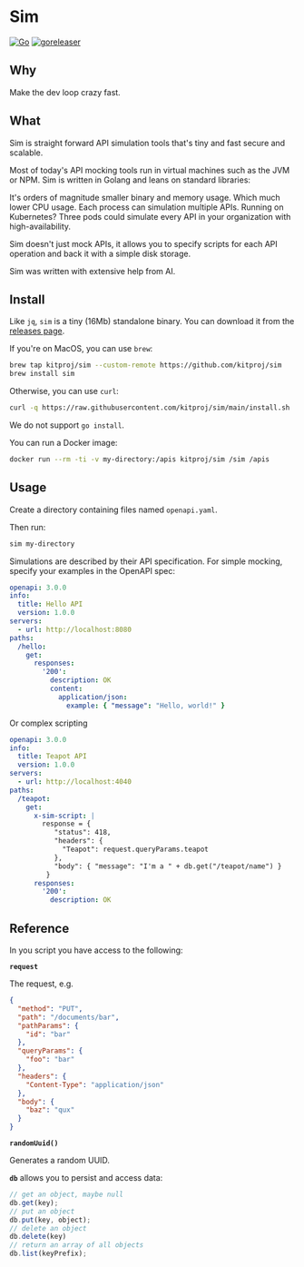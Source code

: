 # Sim

[![Go](https://github.com/kitproj/sim/actions/workflows/go.yml/badge.svg)](https://github.com/kitproj/sim/actions/workflows/go.yml)
[![goreleaser](https://github.com/kitproj/sim/actions/workflows/goreleaser.yml/badge.svg)](https://github.com/kitproj/sim/actions/workflows/goreleaser.yml)

## Why

Make the dev loop crazy fast.

## What

Sim is straight forward API simulation tools that's tiny and fast secure and scalable.

Most of today's API mocking tools run in virtual machines such as the JVM or NPM. Sim is written in Golang and leans on
standard libraries:

It's orders of magnitude smaller binary and memory usage. Which much lower CPU usage. Each process can simulation
multiple APIs. Running on Kubernetes? Three pods could simulate every API in your organization with
high-availability.

Sim doesn't just mock APIs, it allows you to specify scripts for each API operation and back it with a simple disk
storage.

Sim was written with extensive help from AI.

## Install

Like `jq`, `sim` is a tiny (16Mb) standalone binary. You can download it from
the [releases page](https://github.com/kitproj/sim/releases/latest).

If you're on MacOS, you can use `brew`:

```bash
brew tap kitproj/sim --custom-remote https://github.com/kitproj/sim
brew install sim
```

Otherwise, you can use `curl`:

```bash
curl -q https://raw.githubusercontent.com/kitproj/sim/main/install.sh | sh
```

We do not support `go install`.

You can run a Docker image:

```bash
docker run --rm -ti -v my-directory:/apis kitproj/sim /sim /apis
```

## Usage

Create a directory containing files named `openapi.yaml`. 

Then run:

```bash
sim my-directory

```

Simulations are described by their API specification. For simple mocking, specify your examples in the OpenAPI spec:

```yaml
openapi: 3.0.0
info:
  title: Hello API
  version: 1.0.0
servers:
  - url: http://localhost:8080
paths:
  /hello:
    get:
      responses:
        '200':
          description: OK
          content:
            application/json:
              example: { "message": "Hello, world!" }
```

Or complex scripting

```yaml
openapi: 3.0.0
info:
  title: Teapot API
  version: 1.0.0
servers:
  - url: http://localhost:4040
paths:
  /teapot:
    get:
      x-sim-script: |
        response = {
           "status": 418,
           "headers": {
             "Teapot": request.queryParams.teapot
           },
           "body": { "message": "I'm a " + db.get("/teapot/name") }
         }
      responses:
        '200':
          description: OK
```

## Reference

In you script you have access to the following:

**`request`**

The request, e.g.

```json
{
  "method": "PUT",
  "path": "/documents/bar",
  "pathParams": {
    "id": "bar"
  },
  "queryParams": {
    "foo": "bar"
  },
  "headers": {
    "Content-Type": "application/json"
  },
  "body": {
    "baz": "qux"
  }
}
```

**`randomUuid()`**

Generates a random UUID.

**`db`** allows you to persist and access data:

```javascript
// get an object, maybe null
db.get(key);
// put an object
db.put(key, object);
// delete an object
db.delete(key)
// return an array of all objects
db.list(keyPrefix);
```